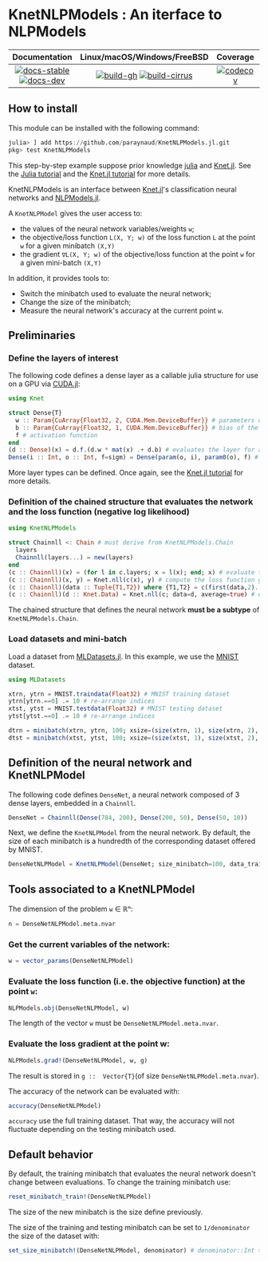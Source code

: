 # KnetNLPModels : An iterface to NLPModels

| **Documentation** | **Linux/macOS/Windows/FreeBSD** | **Coverage** | **DOI** |
|:-----------------:|:-------------------------------:|:------------:|:-------:|
| [![docs-stable][docs-stable-img]][docs-stable-url] [![docs-dev][docs-dev-img]][docs-dev-url] | [![build-gh][build-gh-img]][build-gh-url] [![build-cirrus][build-cirrus-img]][build-cirrus-url] | [![codecov][codecov-img]][codecov-url] | [![doi][doi-img]][doi-url] |

[docs-stable-img]: https://img.shields.io/badge/docs-stable-blue.svg
[docs-stable-url]: https://paraynaud.github.io/KnetNLPModels.jl/stable
[docs-dev-img]: https://img.shields.io/badge/docs-dev-purple.svg
[docs-dev-url]: https://paraynaud.github.io/KnetNLPModels.jl/dev
[build-gh-img]: https://github.com/paraynaud/KnetNLPModels.jl/workflows/CI/badge.svg?branch=main
[build-gh-url]: https://github.com/paraynaud/KnetNLPModels.jl/actions
[build-cirrus-img]: https://img.shields.io/cirrus/github/paraynaud/KnetNLPModels.jl?logo=Cirrus%20CI
[build-cirrus-url]: https://cirrus-ci.com/github/paraynaud/KnetNLPModels.jl
[codecov-img]: https://codecov.io/gh/paraynaud/KnetNLPModels.jl/branch/main/graph/badge.svg
[codecov-url]: https://app.codecov.io/gh/paraynaud/KnetNLPModels.jl
[doi-img]: https://img.shields.io/badge/DOI-10.5281%2Fzenodo.822073-blue.svg
[doi-url]: https://doi.org/10.5281/zenodo.822073

## How to install
This module can be installed with the following command:
```julia
julia> ] add https://github.com/paraynaud/KnetNLPModels.jl.git
pkg> test KnetNLPModels
```

This step-by-step example suppose prior knowledge [julia](https://julialang.org/) and [Knet.jl](https://github.com/denizyuret/Knet.jl.git).
See the [Julia tutorial](https://julialang.org/learning/) and the [Knet.jl tutorial](https://github.com/denizyuret/Knet.jl/tree/master/tutorial) for more details.

KnetNLPModels is an interface between [Knet.jl](https://github.com/denizyuret/Knet.jl.git)'s classification neural networks and [NLPModels.jl](https://github.com/JuliaSmoothOptimizers/NLPModels.jl.git).

A `KnetNLPModel` gives the user access to:
- the values of the neural network variables/weights `w`;
- the objective/loss function `L(X, Y; w)` of the loss function `L` at the point `w` for a given minibatch `(X,Y)`
- the gradient `∇L(X, Y; w)` of the objective/loss function at the point `w` for a given mini-batch `(X,Y)`

In addition, it provides tools to:
- Switch the minibatch used to evaluate the neural network;
- Change the size of the minibatch;
- Measure the neural network's accuracy at the current point `w`.

## Preliminaries

### Define the layers of interest
The following code defines a dense layer as a callable julia structure for use on a GPU via [CUDA.jl](https://github.com/JuliaGPU/CUDA.jl):
```julia
using Knet

struct Dense{T}
  w :: Param{CuArray{Float32, 2, CUDA.Mem.DeviceBuffer}} # parameters of the layers
  b :: Param{CuArray{Float32, 1, CUDA.Mem.DeviceBuffer}} # bias of the layer
  f # activation function
end
(d :: Dense)(x) = d.f.(d.w * mat(x) .+ d.b) # evaluates the layer for a given input x
Dense(i :: Int, o :: Int, f=sigm) = Dense(param(o, i), param0(o), f) # define a dense layer with input size i and output size o
```
More layer types can be defined.
Once again, see the [Knet.jl tutorial](https://github.com/denizyuret/Knet.jl/tree/master/tutorial) for more details.

### Definition of the chained structure that evaluates the network and the loss function (negative log likelihood)
```julia
using KnetNLPModels

struct Chainnll <: Chain # must derive from KnetNLPModels.Chain
  layers
  Chainnll(layers...) = new(layers)
end
(c :: Chainnll)(x) = (for l in c.layers; x = l(x); end; x) # evaluate the network for a given input x
(c :: Chainnll)(x, y) = Knet.nll(c(x), y) # compute the loss function given input x and expected output y
(c :: Chainnll)(data :: Tuple{T1,T2}) where {T1,T2} = c(first(data,2)...) # evaluate loss given data inputs (x,y)
(c :: Chainnll)(d :: Knet.Data) = Knet.nll(c; data=d, average=true) # evaluate negative log likelihood loss using a minibatch iterator d
```
The chained structure that defines the neural network **must be a subtype** of `KnetNLPModels.Chain`.

### Load datasets and mini-batch
Load a dataset from [MLDatasets.jl](https://github.com/JuliaML/MLDatasets.jl.git).
In this example, we use the [MNIST](https://juliaml.github.io/MLDatasets.jl/stable/datasets/MNIST/) dataset.
```julia
using MLDatasets

xtrn, ytrn = MNIST.traindata(Float32) # MNIST training dataset
ytrn[ytrn.==0] .= 10 # re-arrange indices
xtst, ytst = MNIST.testdata(Float32) # MNIST testing dataset
ytst[ytst.==0] .= 10 # re-arrange indices

dtrn = minibatch(xtrn, ytrn, 100; xsize=(size(xtrn, 1), size(xtrn, 2), 1, :)) # training mini-batch
dtst = minibatch(xtst, ytst, 100; xsize=(size(xtst, 1), size(xtst, 2), 1, :)) # testing mini-batch
```

## Definition of the neural network and KnetNLPModel
The following code defines `DenseNet`, a neural network composed of 3 dense layers, embedded in a `Chainnll`.
```julia
DenseNet = Chainnll(Dense(784, 200), Dense(200, 50), Dense(50, 10))
```
Next, we define the `KnetNLPModel` from the neural network.
By default, the size of each minibatch is a hundredth of the corresponding dataset offered by MNIST.
```julia
DenseNetNLPModel = KnetNLPModel(DenseNet; size_minibatch=100, data_train=(xtrn, ytrn), data_test=(xtst, ytst))
```

## Tools associated to a KnetNLPModel
The dimension of the problem `w` ∈ ℝⁿ:
```julia
n = DenseNetNLPModel.meta.nvar
```

### Get the current variables of the network:
```julia
w = vector_params(DenseNetNLPModel)
```

### Evaluate the loss function (i.e. the objective function) at the point `w`:
```julia
NLPModels.obj(DenseNetNLPModel, w)
```
The length of the vector `w` must be `DenseNetNLPModel.meta.nvar`.

### Evaluate the loss gradient at the point w:
```julia
NLPModels.grad!(DenseNetNLPModel, w, g)
```
The result is stored in `g ::  Vector{T}`(of size `DenseNetNLPModel.meta.nvar`).

The accuracy of the network can be evaluated with:
```julia
accuracy(DenseNetNLPModel)
```
`accuracy` use the full training dataset.
That way, the accuracy will not fluctuate depending on the testing minibatch used.

## Default behavior
By default, the training minibatch that evaluates the neural network doesn't change between evaluations.
To change the training minibatch use:
```julia
reset_minibatch_train!(DenseNetNLPModel)
```
The size of the new minibatch is the size define previously.

The size of the training and testing minibatch can be set to `1/denominator` the size of the dataset with:
```julia
set_size_minibatch!(DenseNetNLPModel, denominator) # denominator::Int > 1
```